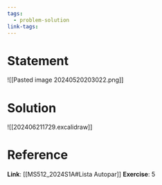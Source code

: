 ```yaml
---
tags:
  - problem-solution
link-tags:
---
```

# Statement 
![[Pasted image 20240520203022.png]]

# Solution
![[202406211729.excalidraw]]

# Reference
**Link**: [[MS512_2024S1A#Lista Autopar]]
**Exercise**: 5